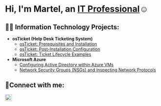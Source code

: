 <h1>Hi, I'm Martel, an <a href="https://www.linkedin.com/in/martel-hiemsouvanh-245ab8132/">IT Professional</a>☺</h1>

<h2>👨‍💻 Information Technology Projects:</h2>

- <b>osTicket (Help Desk Ticketing System)</b>
  - [osTicket: Prerequisites and Installation](https://github.com/telly-tell/osticket-prereqs)
  - [osTicket: Post-Installation Configuration](https://github.com/telly-tell/post-install-config)
  - [osTicket: Ticket Lifecycle Examples](https://github.com/telly-tell/ticket-lifecycle)
- <b>Microsoft Azure</b>
  - [Configuring Active Directory within Azure VMs](https://github.com/telly-tell/configure-ad)
  - [Network Security Groups (NSGs) and Inspecting Network Protocols](https://github.com/telly-tell/azure-network-protocols)

<h2>🤳Connect with me:</h2>

[<img align="left" alt="Josh | LinkedIn" width="22px" src="https://cdn.jsdelivr.net/npm/simple-icons@v3/icons/linkedin.svg" />][linkedin]

[linkedin]: https://www.linkedin.com/in/martel-hiemsouvanh-245ab8132/ 
<!--
**telly-tell/telly-tell** is a ✨ _special_ ✨ repository because its `README.md` (this file) appears on your GitHub profile.

Here are some ideas to get you started:

- 🔭 I’m currently working on ...
- 🌱 I’m currently learning ...
- 👯 I’m looking to collaborate on ...
- 🤔 I’m looking for help with ...
- 💬 Ask me about ...
- 📫 How to reach me: ...
- 😄 Pronouns: ...
- ⚡ Fun fact: ...
-->

